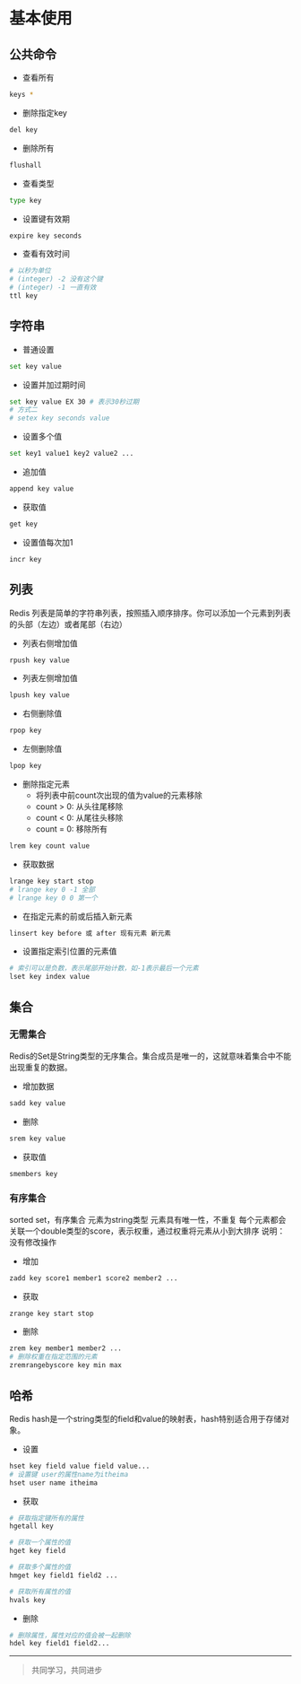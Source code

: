 # 基本使用

## 公共命令

* 查看所有

```bash
keys *
```

* 删除指定key

```bash
del key
```

* 删除所有

```bash
flushall
```

* 查看类型

```bash
type key
```

* 设置键有效期

```bash
expire key seconds
```

* 查看有效时间

```bash
# 以秒为单位
# (integer) -2 没有这个键
# (integer) -1 一直有效
ttl key
```

## 字符串

* 普通设置

```bash
set key value
```

* 设置并加过期时间

```bash
set key value EX 30 # 表示30秒过期
# 方式二
# setex key seconds value
```

* 设置多个值

```bash
set key1 value1 key2 value2 ...
```

* 追加值

```bash
append key value
```

* 获取值

```bash
get key
```

* 设置值每次加1

```bash
incr key
```

## 列表

Redis 列表是简单的字符串列表，按照插入顺序排序。你可以添加一个元素到列表的头部（左边）或者尾部（右边）

* 列表右侧增加值

```bash
rpush key value
```

* 列表左侧增加值

```bash
lpush key value
```

* 右侧删除值

```bash
rpop key
```

* 左侧删除值

```bash
lpop key
```

* 删除指定元素
    - 将列表中前count次出现的值为value的元素移除
    - count > 0: 从头往尾移除
    - count < 0: 从尾往头移除
    - count = 0: 移除所有

```bash
lrem key count value
```

* 获取数据

```bash
lrange key start stop
# lrange key 0 -1 全部
# lrange key 0 0 第一个
```

* 在指定元素的前或后插⼊新元素

```bash
linsert key before 或 after 现有元素 新元素
```

* 设置指定索引位置的元素值

```bash
# 索引可以是负数，表示尾部开始计数，如-1表示最后⼀个元素
lset key index value
```

## 集合

### 无需集合

Redis的Set是String类型的无序集合。集合成员是唯一的，这就意味着集合中不能出现重复的数据。

* 增加数据

```bash
sadd key value
```

* 删除

```bash
srem key value
```

* 获取值

```bash
smembers key
```

### 有序集合

sorted set，有序集合
元素为string类型
元素具有唯⼀性，不重复
每个元素都会关联⼀个double类型的score，表示权重，通过权重将元素从⼩到⼤排序
说明：没有修改操作

* 增加

```bash
zadd key score1 member1 score2 member2 ...
```

* 获取

```bash
zrange key start stop
```

* 删除

```bash
zrem key member1 member2 ...
# 删除权重在指定范围的元素
zremrangebyscore key min max
```

## 哈希

Redis hash是一个string类型的field和value的映射表，hash特别适合用于存储对象。

* 设置

```bash
hset key field value field value...
# 设置键 user的属性name为itheima
hset user name itheima
```

* 获取

```bash
# 获取指定键所有的属性
hgetall key

# 获取⼀个属性的值
hget key field

# 获取多个属性的值
hmget key field1 field2 ...

# 获取所有属性的值
hvals key
```

* 删除

```bash
# 删除属性，属性对应的值会被⼀起删除
hdel key field1 field2...
```

___
> 共同学习，共同进步